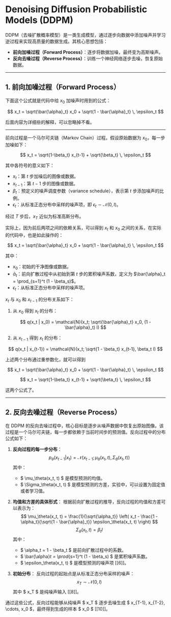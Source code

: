 # Denoising Diffusion Probabilistic Models (DDPM)

DDPM（去噪扩散概率模型）是一类生成模型，通过逐步向数据中添加噪声并学习逆过程来实现高质量的数据生成。其核心思想包括：

- **前向加噪过程（Forward Process）**：逐步将数据加噪，最终变为高斯噪声。
- **反向去噪过程（Reverse Process）**：训练一个神经网络逐步去噪，恢复原始数据。

---

## 1. 前向加噪过程（Forward Process）



下面这个公式就是代码中给 $x_0$ 加噪声时用到的公式：

$$
x_t = \sqrt{\bar{\alpha}_t} x_0 + \sqrt{1 - \bar{\alpha}_t} \, \epsilon_t
$$

后面内容为详细些的解释，可以忽略掉不看。

---


前向过程是一个马尔可夫链（Markov Chain）过程。假设原始数据为 $x_0$，每一步加噪如下：

$$
x_t = \sqrt{1-\beta_t} x_{t-1} + \sqrt{\beta_t} \, \epsilon_t
$$


其中各符号的意义如下：

- $x_t$：第 $t$ 步加噪后的图像或数据。
- $x_{t-1}$：第 $t-1$ 步的图像或数据。
- $\beta_t$：预定义的噪声调度参数（variance schedule），表示第 $t$ 步添加噪声的比例。
- $\epsilon_t$：从标准正态分布中采样的噪声项，即 $\epsilon_t \sim \mathcal{N}(0, I)$。

经过 $T$ 步后，$x_T$ 近似为标准高斯分布。




实际上，因为前后两项之间的依赖关系，可以得到 $x_t$ 和 $x_0$ 之间的关系，在实际的代码中，也是如此操作的：

$$
x_t = \sqrt{\bar{\alpha}_t} x_0 + \sqrt{1 - \bar{\alpha}_t} \, \epsilon_t
$$

其中：

- $x_0$：初始的干净图像或数据。
- $\bar{\alpha}_t$：前向扩散过程中从初始到第 $t$ 步的累积噪声系数，定义为 $\bar{\alpha}_t = \prod_{s=1}^t (1 - \beta_s)$。
- $\epsilon_t$：从标准正态分布中采样的噪声项。


$x_t$ 与 $x_0$ 和 $x_{t-1}$ 的分布关系如下：

1. 从 $x_0$ 得到 $x_t$ 的分布：

$$
q(x_t | x_0) = \mathcal{N}(x_t; \sqrt{\bar{\alpha}_t} x_0, (1 - \bar{\alpha}_t) I)
$$

2. 从 $x_{t-1}$ 得到 $x_t$ 的分布：

$$
q(x_t | x_{t-1}) = \mathcal{N}(x_t; \sqrt{1 - \beta_t} x_{t-1}, \beta_t I)
$$


上述两个分布通过重参数化，就可以得到


$$
x_t = \sqrt{\bar{\alpha}_t} x_0 + \sqrt{1 - \bar{\alpha}_t} \, \epsilon_t
$$


$$
x_t = \sqrt{1-\beta_t} x_{t-1} + \sqrt{\beta_t} \, \epsilon_t
$$

这两个公式了。



---

## 2. 反向去噪过程（Reverse Process）

在 DDPM 的反向去噪过程中，核心目标是逐步从噪声数据中恢复出原始图像。该过程是一个马尔可夫链，每一步都依赖于当前时间步的预测值。反向过程中的分布公式如下：

1. **反向过程的每一步分布**：
   $$
   p_\theta(x_{t-1} | x_t) = \mathcal{N}(x_{t-1}; \mu_\theta(x_t, t), \Sigma_\theta(x_t, t))
   $$
   其中：

   - $ \mu_\theta(x_t, t) $ 是模型预测的均值。
   - $ \Sigma_\theta(x_t, t) $ 是模型预测的方差，实验中，可以设置为固定值或者学习值。

2. **均值和方差的具体形式**：
   根据前向扩散过程的推导，反向过程的均值和方差可以表示为：
   $$
   \mu_\theta(x_t, t) = \frac{1}{\sqrt{\alpha_t}} \left( x_t - \frac{1 - \alpha_t}{\sqrt{1 - \bar{\alpha}_t}} \epsilon_\theta(x_t, t) \right)
   $$
   $$
   \Sigma_\theta(x_t, t) = \beta_t I
   $$
   其中：
   
   - $ \alpha_t = 1 - \beta_t $ 是前向扩散过程中的系数。
   - $ \bar{\alpha}_t = \prod_{s=1}^t (1 - \beta_s) $ 是累积噪声系数。
   - $ \epsilon_\theta(x_t, t) $ 是模型预测的噪声项 [[6]]。

3. **初始分布**：
   反向过程的起始点是从标准正态分布采样的噪声：
   $$
   x_T \sim \mathcal{N}(0, I)
   $$
   其中 $ x_T $ 是纯噪声输入 [[8]]。

通过这些公式，反向过程能够从纯噪声 $ x_T $ 逐步去噪生成 $ x_{T-1}, x_{T-2}, \cdots, x_0 $，最终得到生成的样本 $ x_0 $ [[10]]。